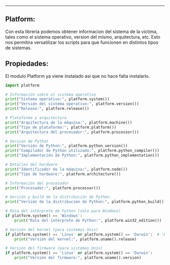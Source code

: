 
----
## Platform:
Con esta libreria podemos obtener informacion del sistema de la victima, tales como el sistema operativo, version  del mismo, arquitectura, etc. Esto nos permitira versatilizar los scripts para que funcionen en distintos tipos de sistemas.


## Propiedades:
El modulo Platform ya viene instalado asi que no hace falta instalarlo.

```python
import platform

# Información sobre el sistema operativo
print("Sistema operativo:", platform.system())
print("Versión del sistema operativo:", platform.version())
print("Release:", platform.release())

# Plataforma y arquitectura
print("Arquitectura de la máquina:", platform.machine())
print("Tipo de plataforma:", platform.platform())
print("Arquitectura del procesador:", platform.processor())

# Versión de Python
print("Versión de Python:", platform.python_version())
print("Compilador de Python utilizado:", platform.python_compiler())
print("Implementación de Python:", platform.python_implementation())

# Detalles del hardware
print("Identificador de la máquina:", platform.node())
print("Tipo de hardware:", platform.architecture())

# Información del procesador
print("Procesador:", platform.processor())

# Versión y build de la distribución de Python
print("Versión de la distribución de Python:", platform.python_build())

# Ruta del intérprete de Python (solo para Windows)
if platform.system() == 'Windows':
    print("Ruta del intérprete de Python:", platform.win32_edition())

# Versión del kernel (para sistemas Unix)
if platform.system() == 'Linux' or platform.system() == 'Darwin':  # 'Darwin' es el sistema base de macOS
    print("Versión del kernel:", platform.uname().release)

# Versión del firmware (para sistemas Unix)
if platform.system() == 'Linux' or platform.system() == 'Darwin':
    print("Versión del firmware:", platform.uname().version)
```



